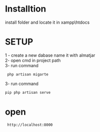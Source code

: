 # Installtion 
install folder and locate it in xampp\htdocs
# SETUP
1 - create a new dabase name it with almatjar <br/>
2- open cmd in project path  <br/>
3- run command <br/>
```bash
 php artisan migarte
```
3- run command 
```bash
pip php artisan serve
```
# open 
```bash
 http://localhost:8000
```





